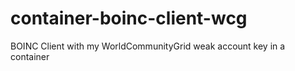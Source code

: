 # container-boinc-client-wcg
BOINC Client with my WorldCommunityGrid weak account key in a container
